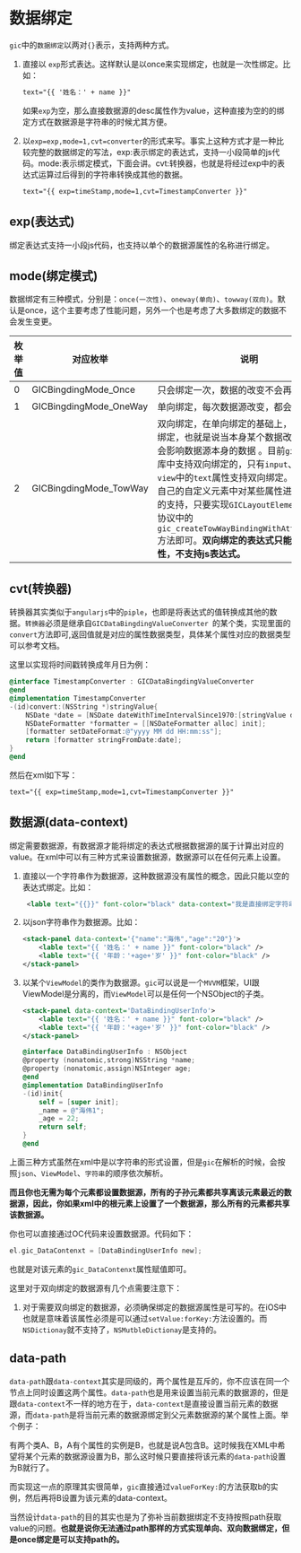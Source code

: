 # 数据绑定

`gic`中的`数据绑定`以两对`{}`表示，支持两种方式。



1. 直接以 `exp`形式表达。这样默认是以once来实现绑定，也就是一次性绑定。比如：

   ```xml
   text="{{ '姓名：' + name }}"
   ```

   如果`exp`为空，那么直接数据源的desc属性作为value，这种直接为空的的绑定方式在数据源是字符串的时候尤其方便。

2. 以`exp=exp,mode=1,cvt=converter`的形式来写。事实上这种方式才是一种比较完整的数据绑定的写法，exp:表示绑定的表达式，支持一小段简单的js代码。mode:表示绑定模式，下面会讲。cvt:转换器，也就是将经过exp中的表达式运算过后得到的字符串转换成其他的数据。

   ```xml
   text="{{ exp=timeStamp,mode=1,cvt=TimestampConverter }}"
   ```
   
## exp(表达式)

绑定表达式支持一小段js代码，也支持以单个的数据源属性的名称进行绑定。



## mode(绑定模式)

数据绑定有三种模式，分别是：`once(一次性)`、`oneway(单向)`、`towway(双向)`。默认是once，这个主要考虑了性能问题，另外一个也是考虑了大多数绑定的数据不会发生变更。

| 枚举值 | 对应枚举               | 说明                                                         |
| ------ | ---------------------- | ------------------------------------------------------------ |
| 0      | GICBingdingMode_Once   | 只会绑定一次，数据的改变不会再次更新                         |
| 1      | GICBingdingMode_OneWay | 单向绑定，每次数据源改变，都会更新绑定                       |
| 2      | GICBingdingMode_TowWay | 双向绑定，在单向绑定的基础上，增加了反向绑定，也就是说当本身某个数据改变的时候也会影响数据源本身的数据 。目前`gic`本身的类库中支持双向绑定的，只有`input`、`intput-view`中的`text`属性支持双向绑定。你也可以在自己的自定义元素中对某些属性进行双向绑定的支持，只要实现`GICLayoutElementProtocol `协议中的`gic_createTowWayBindingWithAttributeName `方法即可。**双向绑定的表达式只能是单个的属性，不支持js表达式。** |


## cvt(转换器)

转换器其实类似于`angularjs`中的`piple`，也即是将表达式的值转换成其他的数据。`转换器`必须是继承自`GICDataBingdingValueConverter `的某个类，实现里面的`convert`方法即可,返回值就是对应的属性数据类型，具体某个属性对应的数据类型可以参考文档。

这里以实现将时间戳转换成年月日为例：

```objective-c
@interface TimestampConverter : GICDataBingdingValueConverter
@end
@implementation TimestampConverter
-(id)convert:(NSString *)stringValue{
    NSDate *date = [NSDate dateWithTimeIntervalSince1970:[stringValue doubleValue]];
    NSDateFormatter *formatter = [[NSDateFormatter alloc] init];
    [formatter setDateFormat:@"yyyy MM dd HH:mm:ss"];
    return [formatter stringFromDate:date];
}
@end
```

然后在xml如下写：

```xml
text="{{ exp=timeStamp,mode=1,cvt=TimestampConverter }}"
```


## 数据源(data-context)

绑定需要数据源，有数据源才能将绑定的表达式根据数据源的属于计算出对应的value。在xml中可以有三种方式来设置数据源，数据源可以在任何元素上设置。

1. 直接以一个字符串作为数据源，这种数据源没有属性的概念，因此只能以空的表达式绑定。比如：

   ```xml
    <lable text="{{}}" font-color="black" data-context="我是直接绑定字符串"/>
   ```

2. 以json字符串作为数据源。比如：

   ```xml
   <stack-panel data-context='{"name":"海伟","age":"20"}'>
       <lable text="{{ '姓名：' + name }}" font-color="black" />
       <lable text="{{ '年龄：'+age+'岁' }}" font-color="black" />
   </stack-panel>
   ```

3. 以某个`ViewModel`的类作为数据源。`gic`可以说是一个`MVVM`框架，UI跟ViewModel是分离的，而`ViewModel`可以是任何一个NSObject的子类。

   ```xml
   <stack-panel data-context='DataBindingUserInfo'>
       <lable text="{{ '姓名：' + name }}" font-color="black" />
       <lable text="{{ '年龄：'+age+'岁' }}" font-color="black" />
   </stack-panel>
   ```

   ```objective-c
   @interface DataBindingUserInfo : NSObject
   @property (nonatomic,strong)NSString *name;
   @property (nonatomic,assign)NSInteger age;
   @end
   @implementation DataBindingUserInfo
   -(id)init{
       self = [super init];
       _name = @"海伟1";
       _age = 22;
       return self;
   }
   @end
   ```

上面三种方式虽然在xml中是以字符串的形式设置，但是`gic`在解析的时候，会按照`json`、`ViewModel`、`字符串`的顺序依次解析。

**而且你也无需为每个元素都设置数据源，所有的子孙元素都共享离该元素最近的数据源，因此，你如果xml中的根元素上设置了一个数据源，那么所有的元素都共享该数据源。**

你也可以直接通过OC代码来设置数据源。代码如下：

```objective-c
el.gic_DataContenxt = [DataBindingUserInfo new];
```

也就是对该元素的`gic_DataContenxt`属性赋值即可。





这里对于双向绑定的数据源有几个点需要注意下：

1. 对于需要双向绑定的数据源，必须确保绑定的数据源属性是可写的。在iOS中也就是意味着该属性必须是可以通过`setValue:forKey:`方法设置的。而`NSDictionay`就不支持了，`NSMutbleDictionay`是支持的。

## data-path

`data-path`跟`data-context`其实是同级的，两个属性是互斥的，你不应该在同一个节点上同时设置这两个属性。`data-path`也是用来设置当前元素的数据源的，但是跟`data-context`不一样的地方在于，`data-context`是直接设置当前元素的数据源，而`data-path`是将当前元素的数据源绑定到父元素数据源的某个属性上面。举个例子：

有两个类A、B，A有个属性的实例是B，也就是说A包含B。这时候我在XML中希望将某个元素的数据源设置为B，那么这时候只要直接将该元素的`data-path`设置为B就行了。

而实现这一点的原理其实很简单，`gic`直接通过`valueForKey:`的方法获取b的实例，然后再将B设置为该元素的data-context。

当然设计`data-path`的目的其实也是为了弥补当前数据绑定不支持按照path获取value的问题。**也就是说你无法通过path那样的方式实现单向、双向数据绑定，但是once绑定是可以支持path的。**
